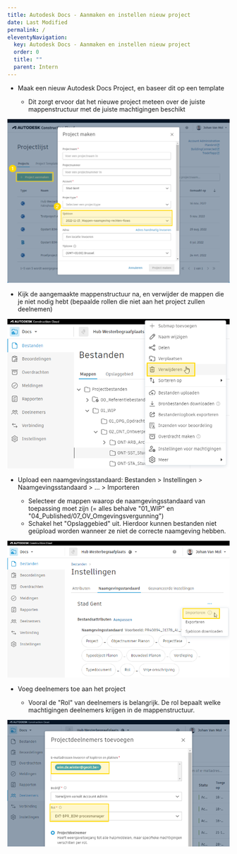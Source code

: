 ```yaml
---
title: Autodesk Docs - Aanmaken en instellen nieuw project
date: Last Modified
permalink: /
eleventyNavigation:
  key: Autodesk Docs - Aanmaken en instellen nieuw project
  order: 0
  title: ""
  parent: Intern
---
```

* Maak een nieuw Autodesk Docs Project, en baseer dit op een template

  * Dit zorgt ervoor dat het nieuwe project meteen over de juiste mappenstructuur met de juiste machtigingen beschikt

![project-sjabloon](/content/images/project-sjabloon.png "project-sjabloon")

* Kijk de aangemaakte mappenstructuur na, en verwijder de mappen die je niet nodig hebt (bepaalde rollen die niet aan het project zullen deelnemen)

![map-verwijderen](/content/images/map-verwijderen.png "map-verwijderen")

* Upload een naamgevingsstandaard: Bestanden > Instellingen > Naamgevingsstandaard > ... > Importeren

  * Selecteer de mappen waarop de naamgevingsstandaard van toepassing moet zijn (= alles behalve "01_WIP" en "04_Published/07_OV_Omgevingsvergunning")
  * Schakel het "Opslaggebied" uit.  Hierdoor kunnen bestanden niet geüpload worden wanneer ze niet de correcte naamgeving hebben.

![import-naamgevingsstandaard](/content/images/import-naamgevingsstandaard.png "import-naamgevingsstandaard")

* Voeg deelnemers toe aan het project

  * Vooral de "Rol" van deelnemers is belangrijk.  De rol bepaalt welke machtigingen deelnemers krijgen in de mappenstructuur.

![projectdeelnemer-toevoegen](/content/images/projectdeelnemer-toevoegen.png "projectdeelnemer-toevoegen")